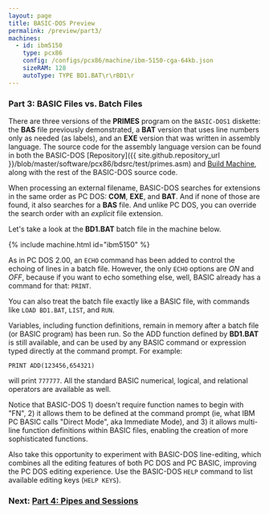 ```yaml
---
layout: page
title: BASIC-DOS Preview
permalink: /preview/part3/
machines:
  - id: ibm5150
    type: pcx86
    config: /configs/pcx86/machine/ibm-5150-cga-64kb.json
    sizeRAM: 128
    autoType: TYPE BD1.BAT\r\rBD1\r
---
```


### Part 3: BASIC Files vs. Batch Files

There are three versions of the **PRIMES** program on the `BASIC-DOS1` diskette:
the **BAS** file previously demonstrated, a **BAT** version that uses line numbers
only as needed (as labels), and an **EXE** version that was written in assembly
language.  The source code for the assembly language version can be found in both
the BASIC-DOS [Repository]({{ site.github.repository_url }}/blob/master/software/pcx86/bdsrc/test/primes.asm)
and [Build Machine](/build/), along with the rest of the BASIC-DOS source code.

When processing an external filename, BASIC-DOS searches for extensions in the
same order as PC DOS: **COM**, **EXE**, and **BAT**.  And if none of those
are found, it also searches for a **BAS** file.  And unlike PC DOS, you can
override the search order with an *explicit* file extension.

Let's take a look at the **BD1.BAT** batch file in the machine below.

{% include machine.html id="ibm5150" %}

As in PC DOS 2.00, an `ECHO` command has been added to control the echoing
of lines in a batch file.  However, the only `ECHO` options are *ON* and *OFF*,
because if you want to echo something else, well, BASIC already has a command
for that: `PRINT`.

You can also treat the batch file exactly like a BASIC file, with commands
like `LOAD BD1.BAT`, `LIST`, and `RUN`.

Variables, including function definitions, remain in memory after a batch file
(or BASIC program) has been run.  So the ADD function defined by **BD1.BAT**
is still available, and can be used by any BASIC command or expression typed
directly at the command prompt.  For example:

    PRINT ADD(123456,654321)

will print `777777`.  All the standard BASIC numerical, logical, and relational
operators are available as well.

Notice that BASIC-DOS 1) doesn't require function names to begin with "FN",
2) it allows them to be defined at the command prompt (ie, what IBM PC BASIC
calls "Direct Mode", aka Immediate Mode), and 3) it allows multi-line function
definitions within BASIC files, enabling the creation of more sophisticated
functions.

Also take this opportunity to experiment with BASIC-DOS line-editing, which
combines all the editing features of both PC DOS and PC BASIC, improving the
PC DOS editing experience.  Use the BASIC-DOS `HELP` command to list available
editing keys (`HELP KEYS`).

### Next: [Part 4: Pipes and Sessions](../part4/)